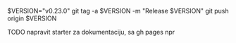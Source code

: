 
$VERSION="v0.23.0"
git tag -a $VERSION -m "Release $VERSION"
git push origin $VERSION


TODO napravit starter za dokumentaciju, sa gh pages npr
